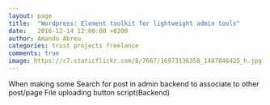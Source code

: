 ```yaml
---
layout: page
title:  "Wordpress: Element toolkit for lightweight admin tools"
date:   2016-12-14 12:00:00 +0200
author: Amando Abreu
categories: trust projects freelance
comments: true
image: https://c7.staticflickr.com/8/7667/16973136358_1407846425_h.jpg
---
```

When making some
Search for post in admin backend to associate to other post/page
File uploading button script(Backend)

